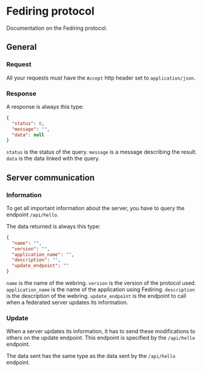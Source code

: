 # Fediring protocol

Documentation on the Fediring protocol.

## General

### Request

All your requests must have the `Accept` http header set to `application/json`.

### Response

A response is always this type:
```json
{
  "status": 0,
  "message": "",
  "data": null
}
```
`status` is the status of the query.
`message` is a message describing the result.
`data` is the data linked with the query.

## Server communication

### Information

To get all important information about the server, you have to query the endpoint `/api/hello`.

The data returned is always this type:
```json
{
  "name": "",
  "version": "",
  "application_name": "",
  "description": "",
  "update_endpoint": ""
}
```
`name` is the name of the webring.
`version` is the version of the protocol used.
`application_name` is the name of the application using Fediring.
`description` is the description of the webring.
`update_endpoint` is the endpoint to call when a federated server updates its information.

### Update

When a server updates its information, it has to send these modifications to others on the update endpoint.
This endpoint is specified by the `/api/hello` endpoint.

The data sent has the same type as the data sent by the `/api/hello` endpoint.
